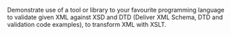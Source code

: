 Demonstrate use of a tool or library to your favourite programming language to validate given 
XML against XSD and DTD (Deliver XML Schema, DTD and validation code examples), to transform XML with XSLT.